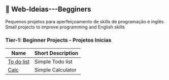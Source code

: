 ## :floppy_disk: Web-Ideias---Begginers
Pequenos projetos para aperfeiçoamento de skills de programação e inglês
Small projects to improve programming and English skills

### Tier-1: Beginner Projects - Projetos Inicias 

| Name  |  Short Description  |
| ------------------- | ------------------- |
|  [To do list](https://github.com/gabrielcosta-png/Web-Ideias---Begginers/blob/master/To_do_list/README.md) |  Simple Todo list |
|  [Calc](https://github.com/gabrielcosta-png/Web-Ideias---Begginers/blob/master/To_do_list/README.md) |  Simple Calculator |